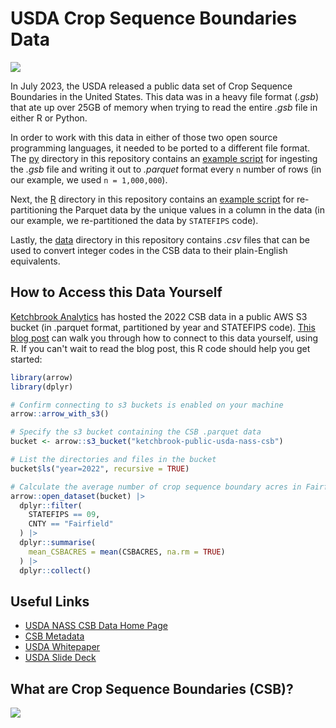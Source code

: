 # USDA Crop Sequence Boundaries Data

![](www/what-are-csbs.png)

In July 2023, the USDA released a public data set of Crop Sequence Boundaries in the United States. This data was in a heavy file format (*.gsb*) that ate up over 25GB of memory when trying to read the entire *.gsb* file in either R or Python.

In order to work with this data in either of those two open source programming languages, it needed to be ported to a different file format. The [py](py/) directory in this repository contains an [example script](py/convert_to_parquet_example.py) for ingesting the *.gsb* file and writing it out to *.parquet* format every `n` number of rows (in our example, we used `n = 1,000,000`).

Next, the [R](R/) directory in this repository contains an [example script](R/repartition_example.R) for re-partitioning the Parquet data by the unique values in a column in the data (in our example, we re-partitioned the data by `STATEFIPS` code).

Lastly, the [data](data/) directory in this repository contains *.csv* files that can be used to convert integer codes in the CSB data to their plain-English equivalents.

## How to Access this Data Yourself

[Ketchbrook Analytics](https://www.ketchbrookanalytics.com) has hosted the 2022 CSB data in a public AWS S3 bucket (in .parquet format, partitioned by year and STATEFIPS code). [This blog post](https://blog.ketchbrookanalytics.com/posts/2023-08-09-geoparquet-for-usda-crop-maps/geoparquet-for-usda-crop-maps) can walk you through how to connect to this data yourself, using R. If you can't wait to read the blog post, this R code should help you get started:

```r
library(arrow)
library(dplyr)

# Confirm connecting to s3 buckets is enabled on your machine
arrow::arrow_with_s3()

# Specify the s3 bucket containing the CSB .parquet data
bucket <- arrow::s3_bucket("ketchbrook-public-usda-nass-csb")

# List the directories and files in the bucket
bucket$ls("year=2022", recursive = TRUE)

# Calculate the average number of crop sequence boundary acres in Fairfield County, Connecticut
arrow::open_dataset(bucket) |>
  dplyr::filter(
    STATEFIPS == 09,
    CNTY == "Fairfield"
  ) |>
  dplyr::summarise(
    mean_CSBACRES = mean(CSBACRES, na.rm = TRUE)
  ) |>
  dplyr::collect()
```

## Useful Links

* [USDA NASS CSB Data Home Page](https://www.nass.usda.gov/Research_and_Science/Crop-Sequence-Boundaries/)
* [CSB Metadata](https://www.nass.usda.gov/Research_and_Science/Crop-Sequence-Boundaries/metadata_Crop-Sequence-Boundaries-2022.htm)
* [USDA Whitepaper](https://www.nass.usda.gov/Education_and_Outreach/Reports,_Presentations_and_Conferences/reports/conferences/ICAS-2023/Crop%20Sequence%20Boundaries%20(CSB)%20Delineated%20Fields%20Using%20Remotely%20Sensed%20Crop%20Rotations.pdf)
* [USDA Slide Deck](https://www.nass.usda.gov/Education_and_Outreach/Reports,_Presentations_and_Conferences/reports/conferences/ESRI-2022/Esri_UC_TheCropSequenceBoundariesProject.pdf)

## What are Crop Sequence Boundaries (CSB)?

![](www/what-are-csbs.png)